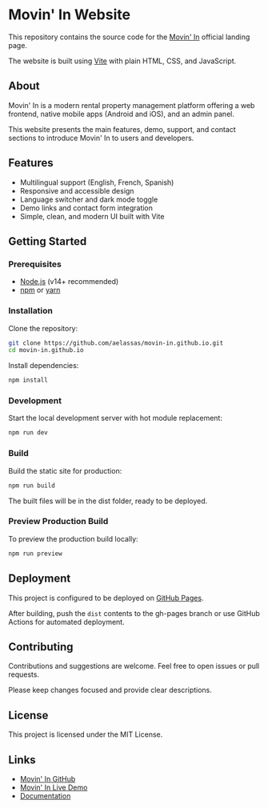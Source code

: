 # Movin' In Website

This repository contains the source code for the [Movin' In](https://movin-in.github.io/) official landing page.

The website is built using [Vite](https://vitejs.dev/) with plain HTML, CSS, and JavaScript.

## About

Movin' In is a modern rental property management platform offering a web frontend, native mobile apps (Android and iOS), and an admin panel.  

This website presents the main features, demo, support, and contact sections to introduce Movin' In to users and developers.

## Features

- Multilingual support (English, French, Spanish)  
- Responsive and accessible design  
- Language switcher and dark mode toggle  
- Demo links and contact form integration  
- Simple, clean, and modern UI built with Vite

## Getting Started

### Prerequisites

- [Node.js](https://nodejs.org/) (v14+ recommended)  
- [npm](https://www.npmjs.com/) or [yarn](https://yarnpkg.com/)

### Installation

Clone the repository:

```bash
git clone https://github.com/aelassas/movin-in.github.io.git
cd movin-in.github.io
```

Install dependencies:

```bash
npm install
```

### Development

Start the local development server with hot module replacement:

```bash
npm run dev
```

### Build

Build the static site for production:

```bash
npm run build
```

The built files will be in the dist folder, ready to be deployed.

### Preview Production Build

To preview the production build locally:

```bash
npm run preview
```

## Deployment

This project is configured to be deployed on [GitHub Pages](https://pages.github.com/).

After building, push the `dist` contents to the gh-pages branch or use GitHub Actions for automated deployment.

## Contributing

Contributions and suggestions are welcome. Feel free to open issues or pull requests.

Please keep changes focused and provide clear descriptions.

## License

This project is licensed under the MIT License.

## Links

* [Movin' In GitHub](https://github.com/aelassas/movinin)
* [Movin' In Live Demo](https://movin-in.github.io/#demo)
* [Documentation](https://github.com/aelassas/movinin/wiki)
